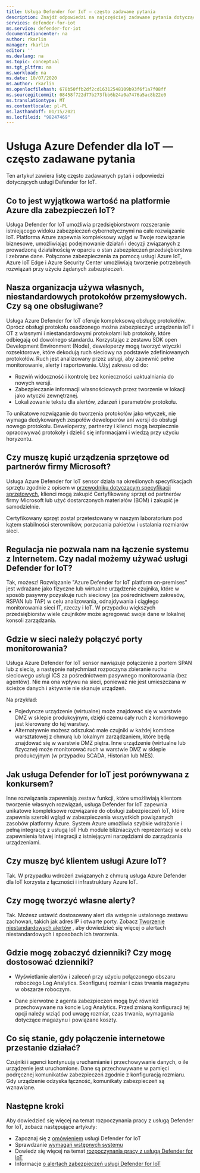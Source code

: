 ```yaml
---
title: Usługa Defender for IoT — często zadawane pytania
description: Znajdź odpowiedzi na najczęściej zadawane pytania dotyczące funkcji i usługi Azure Defender dla IoT.
services: defender-for-iot
ms.service: defender-for-iot
documentationcenter: na
author: rkarlin
manager: rkarlin
editor: ''
ms.devlang: na
ms.topic: conceptual
ms.tgt_pltfrm: na
ms.workload: na
ms.date: 10/07/2020
ms.author: rkarlin
ms.openlocfilehash: 678b50ffb2df2cd16312548109b93f6f1a7f08ff
ms.sourcegitcommit: 08458f722d77b273fbb6b24a0a7476a5ac8b22e0
ms.translationtype: MT
ms.contentlocale: pl-PL
ms.lasthandoff: 01/15/2021
ms.locfileid: "98247469"
---
```

# <a name="azure-defender-for-iot-frequently-asked-questions"></a>Usługa Azure Defender dla IoT — często zadawane pytania

Ten artykuł zawiera listę często zadawanych pytań i odpowiedzi dotyczących usługi Defender for IoT.

## <a name="what-is-azures-unique-value-proposition-for-iot-security"></a>Co to jest wyjątkowa wartość na platformie Azure dla zabezpieczeń IoT?

Usługa Defender for IoT umożliwia przedsiębiorstwom rozszeranie istniejącego widoku zabezpieczeń cybernetycznymi na całe rozwiązanie IoT. Platforma Azure zapewnia kompleksowy wgląd w Twoje rozwiązanie biznesowe, umożliwiając podejmowanie działań i decyzji związanych z prowadzoną działalnością w oparciu o stan zabezpieczeń przedsiębiorstwa i zebrane dane. Połączone zabezpieczenia za pomocą usługi Azure IoT, Azure IoT Edge i Azure Security Center umożliwiają tworzenie potrzebnych rozwiązań przy użyciu żądanych zabezpieczeń.

## <a name="our-organization-uses-proprietary-non-standard-industrial-protocols-are-they-supported"></a>Nasza organizacja używa własnych, niestandardowych protokołów przemysłowych. Czy są one obsługiwane? 

Usługa Azure Defender for IoT oferuje kompleksową obsługę protokołów. Oprócz obsługi protokołu osadzonego można zabezpieczyć urządzenia IoT i OT z własnymi i niestandardowymi protokołami lub protokoły, które odbiegają od dowolnego standardu. Korzystając z zestawu SDK open Development Environment (Node), deweloperzy mogą tworzyć wtyczki rozsektorowe, które dekodują ruch sieciowy na podstawie zdefiniowanych protokołów. Ruch jest analizowany przez usługi, aby zapewnić pełne monitorowanie, alerty i raportowanie. Użyj zakresu od do:
- Rozwiń widoczność i kontrolę bez konieczności uaktualniania do nowych wersji.
- Zabezpieczanie informacji własnościowych przez tworzenie w lokacji jako wtyczki zewnętrznej. 
- Lokalizowanie tekstu dla alertów, zdarzeń i parametrów protokołu.

To unikatowe rozwiązanie do tworzenia protokołów jako wtyczek, nie wymaga dedykowanych zespołów deweloperów ani wersji do obsługi nowego protokołu. Deweloperzy, partnerzy i klienci mogą bezpiecznie opracowywać protokoły i dzielić się informacjami i wiedzą przy użyciu horyzontu. 

## <a name="do-i-have-to-purchase-hardware-appliances-from-microsoft-partners"></a>Czy muszę kupić urządzenia sprzętowe od partnerów firmy Microsoft?
Usługa Azure Defender for IoT sensor działa na określonych specyfikacjach sprzętu zgodnie z opisem w [przewodniku dotyczącym specyfikacji sprzętowych](./how-to-identify-required-appliances.md), klienci mogą zakupić Certyfikowany sprzęt od partnerów firmy Microsoft lub użyć dostarczonych materiałów (BOM) i zakupić je samodzielnie. 

Certyfikowany sprzęt został przetestowany w naszym laboratorium pod kątem stabilności sterowników, porzucania pakietów i ustalania rozmiarów sieci.


## <a name="regulation-does-not-allow-us-to-connect-our-system-to-the-internet-can-we-still-utilize-defender-for-iot"></a>Regulacja nie pozwala nam na łączenie systemu z Internetem. Czy nadal możemy używać usługi Defender for IoT?

Tak, możesz! Rozwiązanie "Azure Defender for IoT platform on-premises" jest wdrażane jako fizyczne lub wirtualne urządzenie czujnika, które w sposób pasywny pozyskuje ruch sieciowy (za pośrednictwem zakresów, RSPAN lub TAP) w celu analizowania, odnajdywania i ciągłego monitorowania sieci IT, rzeczy i IoT. W przypadku większych przedsiębiorstw wiele czujników może agregować swoje dane w lokalnej konsoli zarządzania.

## <a name="where-in-the-network-should-i-connect-monitoring-ports"></a>Gdzie w sieci należy połączyć porty monitorowania?

Usługa Azure Defender for IoT sensor nawiązuje połączenie z portem SPAN lub z siecią, a następnie natychmiast rozpoczyna zbieranie ruchu sieciowego usługi ICS za pośrednictwem pasywnego monitorowania (bez agentów). Nie ma ona wpływu na sieci, ponieważ nie jest umieszczana w ścieżce danych i aktywnie nie skanuje urządzeń.

Na przykład:
- Pojedyncze urządzenie (wirtualne) może znajdować się w warstwie DMZ w sklepie produkcyjnym, dzięki czemu cały ruch z komórkowego jest kierowany do tej warstwy.
- Alternatywnie możesz odszukać małe czujniki w każdej komórce warsztatowej z chmurą lub lokalnym zarządzaniem, które będą znajdować się w warstwie DMZ piętra. Inne urządzenie (wirtualne lub fizyczne) może monitorować ruch w warstwie DMZ w sklepie produkcyjnym (w przypadku SCADA, Historian lub MES).

## <a name="how-does-defender-for-iot-compare-to-the-competition"></a>Jak usługa Defender for IoT jest porównywana z konkursem?

Inne rozwiązania zapewniają zestaw funkcji, które umożliwiają klientom tworzenie własnych rozwiązań, usługa Defender for IoT zapewnia unikatowe kompleksowe rozwiązanie do obsługi zabezpieczeń IoT, które zapewnia szeroki wgląd w zabezpieczenia wszystkich powiązanych zasobów platformy Azure. System Azure umożliwia szybkie wdrażanie i pełną integrację z usługą IoT Hub module bliźniaczych reprezentacji w celu zapewnienia łatwej integracji z istniejącymi narzędziami do zarządzania urządzeniami.


## <a name="do-i-have-to-be-an-azure-iot-customer"></a>Czy muszę być klientem usługi Azure IoT?

Tak. W przypadku wdrożeń związanych z chmurą usługa Azure Defender dla IoT korzysta z łączności i infrastruktury Azure IoT.
## <a name="can-i-create-my-own-alerts"></a>Czy mogę tworzyć własne alerty?

Tak. Możesz ustawić dostosowany alert dla wstępnie ustalonego zestawu zachowań, takich jak adres IP i otwarte porty. Zobacz [Tworzenie niestandardowych alertów](quickstart-create-custom-alerts.md) , aby dowiedzieć się więcej o alertach niestandardowych i sposobach ich tworzenia.

## <a name="where-can-i-see-logs-can-i-customize-logs"></a>Gdzie mogę zobaczyć dzienniki? Czy mogę dostosować dzienniki?

- Wyświetlanie alertów i zaleceń przy użyciu połączonego obszaru roboczego Log Analytics. Skonfiguruj rozmiar i czas trwania magazynu w obszarze roboczym.

- Dane pierwotne z agenta zabezpieczeń mogą być również przechowywane na koncie Log Analytics. Przed zmianą konfiguracji tej opcji należy wziąć pod uwagę rozmiar, czas trwania, wymagania dotyczące magazynu i powiązane koszty.



## <a name="what-happens-when-the-internet-connection-stops-working"></a>Co się stanie, gdy połączenie internetowe przestanie działać?

Czujniki i agenci kontynuują uruchamianie i przechowywanie danych, o ile urządzenie jest uruchomione. Dane są przechowywane w pamięci podręcznej komunikatów zabezpieczeń zgodnie z konfiguracją rozmiaru. Gdy urządzenie odzyska łączność, komunikaty zabezpieczeń są wznawiane.

## <a name="next-steps"></a>Następne kroki

Aby dowiedzieć się więcej na temat rozpoczynania pracy z usługą Defender for IoT, zobacz następujące artykuły:

- Zapoznaj się z [omówieniem](overview.md) usługi Defender for IoT
- Sprawdzanie [wymagań wstępnych systemu](quickstart-system-prerequisites.md)
- Dowiedz się więcej na temat [rozpoczynania pracy z usługą Defender for IoT](getting-started.md)
- Informacje [o alertach zabezpieczeń usługi Defender for IoT](concept-security-alerts.md)